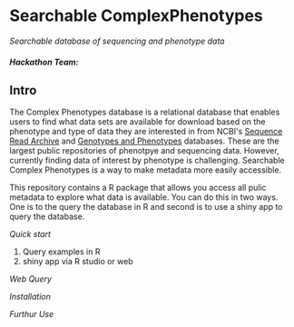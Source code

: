 # Searchable ComplexPhenotypes
*Searchable database of sequencing and phenotype data*
##### Hackathon Team: 
## Intro
The Complex Phenotypes database is a relational database that enables users to find what data sets are available for download based on the phenotype and type of data they are interested in from NCBI's [Sequence Read Archive](https:/www.ncbi.nlm.nih.gov/sra) and [Genotypes and Phenotypes](https/www.ncbi.nlm.nih.gov/gap) databases. These are the largest public repositories of phenotpye and sequencing data. However, currently finding data of interest by phenotype is challenging. Searchable Complex Phenotypes is a way to make metadata more easily accessible. 

This repository contains a R package that allows you access all pulic metadata to explore what data is available. You can do this in two ways. One is to the query the database in R and second is to use a shiny app to query the database. 

*Quick start*
  1. Query examples in R
  2. shiny app via R studio or web

*Web Query*

*Installation*  
 
*Furthur Use*
